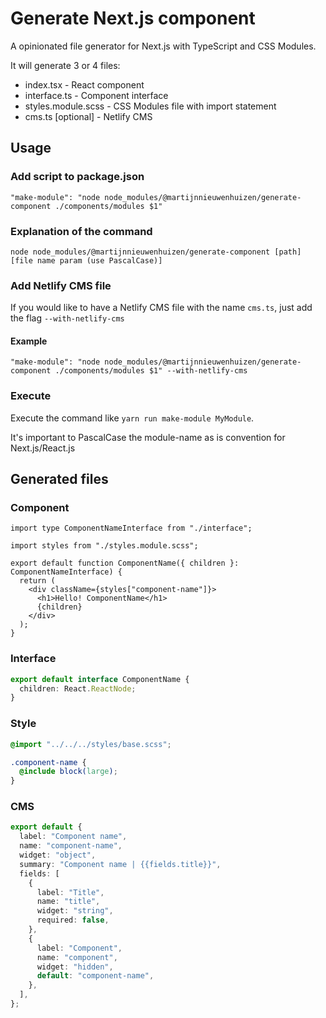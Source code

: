 # Generate Next.js component

A opinionated file generator for Next.js with TypeScript and CSS Modules.

It will generate 3 or 4 files:

- index.tsx - React component
- interface.ts - Component interface
- styles.module.scss - CSS Modules file with import statement
- cms.ts [optional] - Netlify CMS

## Usage

### Add script to package.json

`"make-module": "node node_modules/@martijnnieuwenhuizen/generate-component ./components/modules $1"`

### Explanation of the command

`node node_modules/@martijnnieuwenhuizen/generate-component [path] [file name param (use PascalCase)]`

### Add Netlify CMS file

If you would like to have a Netlify CMS file with the name `cms.ts`, just add the flag `--with-netlify-cms`

#### Example

`"make-module": "node node_modules/@martijnnieuwenhuizen/generate-component ./components/modules $1" --with-netlify-cms`

### Execute

Execute the command like `yarn run make-module MyModule`.

It's important to PascalCase the module-name as is convention for Next.js/React.js

## Generated files

### Component

```tsx
import type ComponentNameInterface from "./interface";

import styles from "./styles.module.scss";

export default function ComponentName({ children }: ComponentNameInterface) {
  return (
    <div className={styles["component-name"]}>
      <h1>Hello! ComponentName</h1>
      {children}
    </div>
  );
}
```

### Interface

```ts
export default interface ComponentName {
  children: React.ReactNode;
}
```

### Style

```scss
@import "../../../styles/base.scss";

.component-name {
  @include block(large);
}
```

### CMS

```ts
export default {
  label: "Component name",
  name: "component-name",
  widget: "object",
  summary: "Component name | {{fields.title}}",
  fields: [
    {
      label: "Title",
      name: "title",
      widget: "string",
      required: false,
    },
    {
      label: "Component",
      name: "component",
      widget: "hidden",
      default: "component-name",
    },
  ],
};
```
